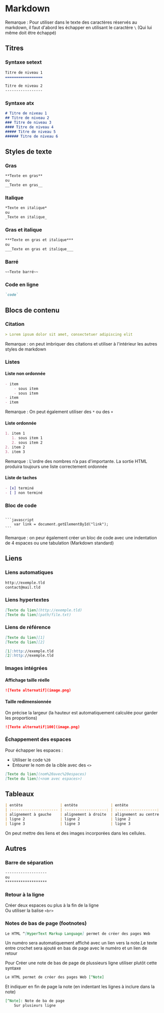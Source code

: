 # Markdown

Remarque : Pour utiliser dans le texte des caractères réservés au markdown, il faut d'abord les échapper en utilisant le caractère `\` (Qui lui même doit être échappé)

## Titres

### Syntaxe setext

```md
Titre de niveau 1
=================

Titre de niveau 2
-----------------
```

### Syntaxe atx

```md
# Titre de niveau 1
## Titre de niveau 2
###	Titre de niveau 3
#### Titre de niveau 4
##### Titre de niveau 5
###### Titre de niveau 6
```

## Styles de texte

### Gras

```md
**Texte en gras** 
ou 
__Texte en gras__
```

### Italique

```md
*Texte en italique* 
ou 
_Texte en italique_
```

### Gras et italique

```md
***Texte en gras et italique*** 
ou 
___Texte en gras et italique___
```

### Barré

```md
~~Texte barré~~
```

### Code en ligne

```md
`code`
```

## Blocs de contenu

### Citation

```md
> Lorem ipsum dolor sit amet, consectetuer adipiscing elit 
```

Remarque : on peut imbriquer des citations et utiliser à l'intérieur les autres styles de markdown

### Listes

#### Liste non ordonnée

```md
- item
    - sous item
    - sous item
- item
- item
```

Remarque : On peut également utiliser des `*` ou des `+`

#### Liste ordonnée

```md
1. item 1
   1. sous item 1
   2. sous item 2
2. item 2
3. item 3
```

Remarque : L'ordre des nombres n’a pas d'importante. La sortie HTML produira toujours une liste correctement ordonnée

#### Liste de taches

```md
- [x] terminé
- [ ] non terminé

```

### Bloc de code

<pre><code>
​```javascript
	var link = document.getElementById("link");
​```
</code></pre>

Remarque : on peur également créer un bloc de code avec une indentation de 4 espaces ou une tabulation (Markdown standard)

## Liens

### Liens automatiques

```md
http://exemple.tld
contact@mail.tld
```

### Liens hypertextes

```md
[Texte du lien](http://exemple.tld)
[Texte du lien](path/file.txt)
```

### Liens de référence

```md
[Texte du lien][1]
[Texte du lien][2]

[1]:http://exemple.tld
[2]:http://exemple.tld
```

### Images intégrées

#### Affichage taille réelle

```md
![Texte alternatif](image.png)

```

#### Taille redimensionnée

On précise la largeur (la hauteur est automatiquement calculée pour garder les proportions)

```md
![Texte alternatif|100](image.png)

```

### Échappement des espaces

Pour échapper les espaces :

- Utiliser le code `%20`
- Entourer le nom de la cible avec des `<>`

```md
[Texte du lien](nom%20avec%20espaces)
[Texte du lien](<nom avec espaces>)
```

## Tableaux

```md
| entête                 | entête               | entête               |
| :--------------------- | -------------------: | :------------------: |
| alignement à gauche    | alignement à droite  | alignement au centre |
| ligne 2			     | ligne 2              | ligne 2              |
| ligne 3			     | ligne 3              | ligne 3              |
```

On peut mettre des liens et des images incorporées dans les cellules.

## Autres

### Barre de séparation

```md
-------------------
ou
*******************
```

### Retour à la ligne

Créer deux espaces ou plus à la fin de la ligne  
Ou utiliser la balise `<br>`

### Notes de bas de page (footnotes)

```md
Le HTML ^[HyperText Markup Language] permet de créer des pages Web
```

Un numéro sera automatiquement affiché avec un lien vers la note.Le texte entre crochet sera ajouté en bas de page avec le numéro et un lien de retour

Pour Créer une note de bas de page de plussieurs ligne utiliser plutôt cette syntaxe

```md
Le HTML permet de créer des pages Web [^Note]
```

Et indiquer en fin de page la note (en indentant les lignes à inclure dans la note)

```md
[^Note]: Note de ba de page
	Sur plusieurs ligne
```
